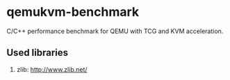 qemukvm-benchmark
=================

C/C++ performance benchmark for QEMU with TCG and KVM acceleration.

## Used libraries

1. zlib: http://www.zlib.net/
